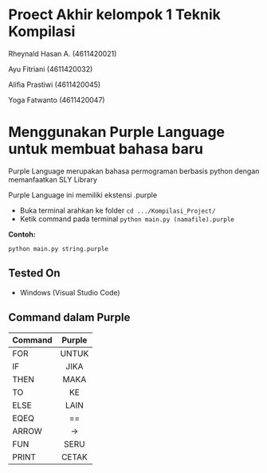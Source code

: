 # Proect Akhir kelompok 1 Teknik Kompilasi

Rheynald Hasan A. 	(4611420021)

Ayu Fitriani 		    (4611420032)

Alifia Prastiwi 	  (4611420045)

Yoga Fatwanto 	    (4611420047)


# Menggunakan Purple Language untuk membuat bahasa baru

Purple Language merupakan bahasa permograman berbasis python dengan memanfaatkan SLY Library

Purple Language ini memiliki ekstensi .purple

- Buka terminal arahkan ke folder `cd .../Kompilasi_Project/`
- Ketik command pada terminal `python main.py (namafile).purple`

**Contoh:**

```
python main.py string.purple
```

## Tested On

- Windows (Visual Studio Code)

## Command dalam Purple

| Command | Purple |
| ------- | :----: |
| FOR     | UNTUK  |
| IF      |  JIKA  |
| THEN    |  MAKA  |
| TO      |   KE   |
| ELSE    |  LAIN  |
| EQEQ    |   ==   |
| ARROW   |   ->   |
| FUN     | SERU |
| PRINT   | CETAK  |
